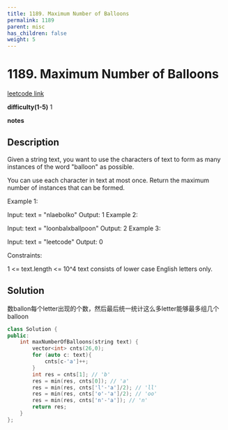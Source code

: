 ```yaml
---
title: 1189. Maximum Number of Balloons
permalink: 1189
parent: misc
has_children: false
weight: 5
---
```

# 1189. Maximum Number of Balloons
[leetcode link](https://leetcode.com/problems/maximum-number-of-balloons/)

**difficulty(1-5)** 
1

**notes** 


## Description
Given a string text, you want to use the characters of text to form as many instances of the word "balloon" as possible.

You can use each character in text at most once. Return the maximum number of instances that can be formed.

 

Example 1:



Input: text = "nlaebolko"
Output: 1
Example 2:



Input: text = "loonbalxballpoon"
Output: 2
Example 3:

Input: text = "leetcode"
Output: 0
 

Constraints:

1 <= text.length <= 10^4
text consists of lower case English letters only.

## Solution
数ballon每个letter出现的个数，然后最后统一统计这么多letter能够最多组几个balloon
```c++
class Solution {
public:
    int maxNumberOfBalloons(string text) {
        vector<int> cnts(26,0);
        for (auto c: text){
            cnts[c-'a']++;
        }
        int res = cnts[1]; // 'b'
        res = min(res, cnts[0]); // 'a'
        res = min(res, cnts['l'-'a']/2); // 'll'
        res = min(res, cnts['o'-'a']/2); // 'oo'
        res = min(res, cnts['n'-'a']); // 'n'
        return res;
    }
};
```

<!-- 
Default label
{: .label }

Blue label
{: .label .label-blue }

Stable
{: .label .label-green }

New release
{: .label .label-purple }

Coming soon
{: .label .label-yellow }

Deprecated
{: .label .label-red } -->
